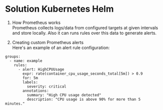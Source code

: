 # Solution Kubernetes Helm

1. How Prometheus works <br />
   Prometheus collects logs/data from configured targets at given intervals and store locally. Also it can runs rules over this data to generate alerts.

2. Creating custom Prometheus alerts <br />
   Here's an example of an alert rule configuration:

```
groups:
  - name: example
    rules:
      - alert: HighCPUUsage
        expr: rate(container_cpu_usage_seconds_total[5m]) > 0.9
        for: 5m
        labels:
          severity: critical
        annotations:
          summary: "High CPU usage detected"
          description: "CPU usage is above 90% for more than 5 minutes."
```
